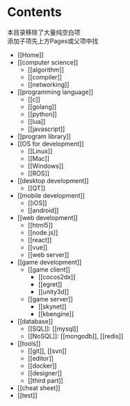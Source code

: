 # Contents
本目录移除了大量纯空白项  
添加子项先上方Pages或父项中找
* [[Home]]
* [[computer science]]
    - [[algorithm]]
    - [[compiler]]
    - [[networking]]
* [[programming language]]
    - [[c]]
    - [[golang]]
    - [[python]]
    - [[lua]]
    - [[javascript]]
* [[program library]]
* [[OS for development]]
    - [[Linux]]
    - [[Mac]]
    - [[Windows]]
    - [[ROS]]
* [[desktop development]]
    - [[QT]]
* [[mobile development]]
    - [[iOS]]
    - [[android]]
* [[web development]]
    - [[html5]]
    - [[node.js]]
    - [[react]]
    - [[vue]]
    - [[web server]]
* [[game development]]
    - [[game client]]
        - [[cocos2dx]]
        - [[egret]]
        - [[unity3d]]
    - [[game server]]
        - [[skynet]]
        - [[kbengine]]
* [[database]]
    - [[SQL]]: [[mysql]]
    - [[NoSQL]]: [[mongodb]], [[redis]]
* [[tools]]
    - [[git]], [[svn]]
    - [[editor]]
    - [[docker]]
    - [[designer]]
    - [[third part]]
* [[cheat sheet]]
* [[test]]